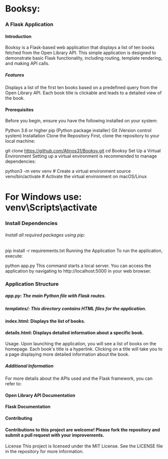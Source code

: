 # Booksy: 
### A Flask Application
#### Introduction
Booksy is a Flask-based web application that displays a list of ten books fetched from the Open Library API. This simple application is designed to demonstrate basic Flask functionality, including routing, template rendering, and making API calls.

##### Features
Displays a list of the first ten books based on a predefined query from the Open Library API.
Each book title is clickable and leads to a detailed view of the book.
#### Prerequisites
Before you begin, ensure you have the following installed on your system:

Python 3.6 or higher
pip (Python package installer)
Git (Version control system)
Installation
Clone the Repository
First, clone the repository to your local machine:


git clone https://github.com/Atinos31/Booksy.git
cd Booksy
Set Up a Virtual Environment
Setting up a virtual environment is recommended to manage dependencies:


python3 -m venv venv  # Create a virtual environment
source venv/bin/activate  # Activate the virtual environment on macOS/Linux

# For Windows use: venv\Scripts\activate
### Install Dependencies
###### Install all required packages using pip:


pip install -r requirements.txt
Running the Application
To run the application, execute:


python app.py
This command starts a local server. You can access the application by navigating to http://localhost:5000 in your web browser.

### Application Structure
##### app.py: The main Python file with Flask routes.
##### templates/: This directory contains HTML files for the application.
#### index.html: Displays the list of books.
#### details.html: Displays detailed information about a specific book.
Usage.
Upon launching the application, you will see a list of books on the homepage. Each book's title is a hyperlink. Clicking on a title will take you to a page displaying more detailed information about the book.

##### Additional Information
For more details about the APIs used and the Flask framework, you can refer to:

#### Open Library API Documentation
#### Flask Documentation
#### Contributing
#### Contributions to this project are welcome! Please fork the repository and submit a pull request with your improvements.

License
This project is licensed under the MIT License. See the LICENSE file in the repository for more information.

